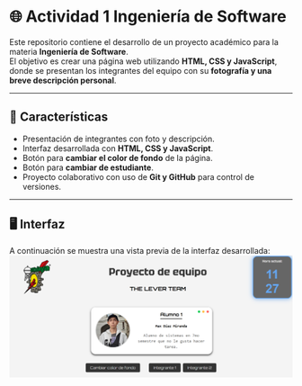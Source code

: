 # 🌐 Actividad 1 Ingeniería de Software

Este repositorio contiene el desarrollo de un proyecto académico para la materia **Ingeniería de Software**.  
El objetivo es crear una página web utilizando **HTML, CSS y JavaScript**, donde se presentan los integrantes del equipo con su **fotografía y una breve descripción personal**.   

---

## 📌 Características
- Presentación de integrantes con foto y descripción.  
- Interfaz desarrollada con **HTML, CSS y JavaScript**.  
- Botón para **cambiar el color de fondo** de la página.
- Botón para **cambiar de estudiante**.
- Proyecto colaborativo con uso de **Git y GitHub** para control de versiones.  

---

## 🖥️ Interfaz

A continuación se muestra una vista previa de la interfaz desarrollada: 
![Vista previa de la interfaz](img/int0.png "Interfaz del proyecto")

<!--
---
## 🚀 Instalación y uso
1. Clonar el repositorio:  
   ```bash
   git clone https://github.com/usuario/nombre-del-repositorio.git
---
-->


